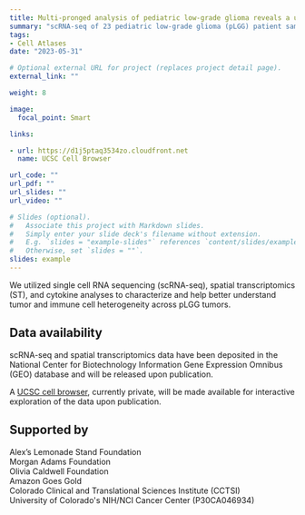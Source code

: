 ```yaml
---
title: Multi-pronged analysis of pediatric low-grade glioma reveals a unique tumor microenvironment associated with BRAF alterations 
summary: "scRNA-seq of 23 pediatric low-grade glioma (pLGG) patient samples"
tags:
- Cell Atlases
date: "2023-05-31"

# Optional external URL for project (replaces project detail page).
external_link: ""

weight: 8

image:
  focal_point: Smart

links:

- url: https://d1j5ptaq3534zo.cloudfront.net 
  name: UCSC Cell Browser

url_code: ""
url_pdf: ""
url_slides: ""
url_video: ""

# Slides (optional).
#   Associate this project with Markdown slides.
#   Simply enter your slide deck's filename without extension.
#   E.g. `slides = "example-slides"` references `content/slides/example-slides.md`.
#   Otherwise, set `slides = ""`.
slides: example
---
```


We utilized single cell RNA sequencing (scRNA-seq), spatial transcriptomics (ST), and cytokine analyses to characterize and help better understand tumor and immune cell heterogeneity across pLGG tumors. 

## Data availability

scRNA-seq and spatial transcriptomics data have been deposited in the National Center for Biotechnology Information Gene Expression Omnibus (GEO) database and will be released upon publication.

A [UCSC cell browser](https://d1j5ptaq3534zo.cloudfront.net), currently private, will be made available for interactive exploration of the data upon publication.

## Supported by

Alex’s Lemonade Stand Foundation  
Morgan Adams Foundation  
Olivia Caldwell Foundation  
Amazon Goes Gold  
Colorado Clinical and Translational Sciences Institute (CCTSI)  
University of Colorado's NIH/NCI Cancer Center (P30CA046934)  

